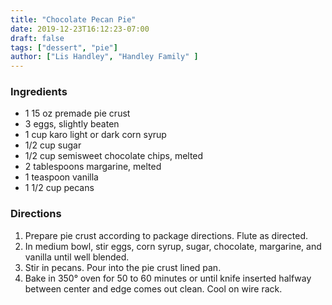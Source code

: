 ```yaml
---
title: "Chocolate Pecan Pie"
date: 2019-12-23T16:12:23-07:00
draft: false
tags: ["dessert", "pie"]
author: ["Lis Handley", "Handley Family" ]
---
```


### Ingredients
- 1 15 oz premade pie crust
- 3 eggs, slightly beaten
- 1 cup karo light or dark corn syrup
- 1/2 cup sugar
- 1/2 cup semisweet chocolate chips, melted
- 2 tablespoons margarine, melted
- 1 teaspoon vanilla
- 1 1/2 cup pecans

### Directions
1. Prepare pie crust according to package directions. Flute as directed. 
1. In medium bowl, stir eggs, corn syrup, sugar, chocolate, margarine, and vanilla until well blended. 
1. Stir in pecans. Pour into the pie crust lined pan. 
1. Bake in 350° oven for 50 to 60 minutes or until knife inserted halfway between center and edge comes out clean. Cool on wire rack. 
